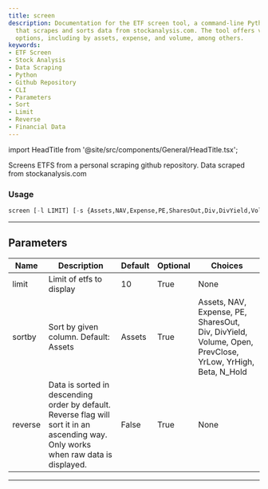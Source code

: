 ```yaml
---
title: screen
description: Documentation for the ETF screen tool, a command-line Python application
  that scrapes and sorts data from stockanalysis.com. The tool offers various sorting
  options, including by assets, expense, and volume, among others.
keywords:
- ETF Screen
- Stock Analysis
- Data Scraping
- Python
- Github Repository
- CLI
- Parameters
- Sort
- Limit
- Reverse
- Financial Data
---
```


import HeadTitle from '@site/src/components/General/HeadTitle.tsx';

<HeadTitle title="etf/screener/screen - Reference | OpenBB Terminal Docs" />

Screens ETFS from a personal scraping github repository. Data scraped from stockanalysis.com

### Usage

```python
screen [-l LIMIT] [-s {Assets,NAV,Expense,PE,SharesOut,Div,DivYield,Volume,Open,PrevClose,YrLow,YrHigh,Beta,N_Hold}] [-r]
```

---

## Parameters

| Name | Description | Default | Optional | Choices |
| ---- | ----------- | ------- | -------- | ------- |
| limit | Limit of etfs to display | 10 | True | None |
| sortby | Sort by given column. Default: Assets | Assets | True | Assets, NAV, Expense, PE, SharesOut, Div, DivYield, Volume, Open, PrevClose, YrLow, YrHigh, Beta, N_Hold |
| reverse | Data is sorted in descending order by default. Reverse flag will sort it in an ascending way. Only works when raw data is displayed. | False | True | None |

---
